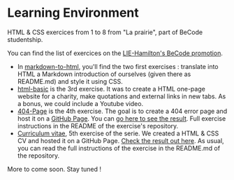 # Learning Environment

HTML &amp; CSS exercices from 1 to 8 from "La prairie", part of BeCode studentship.

You can find the list of exercices on the [LIE-Hamilton's BeCode promotion](https://github.com/becodeorg/LIE-Hamilton-1.7/tree/master/01-La-prairie/01-html-css).

- In [markdown-to-html](https://github.com/TanguyScholtes/learning-environment/tree/master/markdown-to-html), you'll find the two first exercises : translate into HTML a Markdown introduction of ourselves (given there as README.md) and style it using CSS.  
- [html-basic](https://github.com/TanguyScholtes/learning-environment/tree/master/html-basic) is the 3rd exercise. It was to create a HTML one-page website for a charity, make quotations and external links in new tabs. As a bonus, we could include a Youtube video.
- [404-Page](https://github.com/TanguyScholtes/404-Page) is the 4th exercise. The goal is to create a 404 error page and host it on a [GitHub Page](https://help.github.com/articles/configuring-a-publishing-source-for-github-pages/). You can [go here to see the result](https://tanguyscholtes.github.io/404-Page/). Full exercise instructions in the README of the exercise's repository.
- [Curriculum vitae](https://github.com/TanguyScholtes/Mon-CV), 5th exercise of the serie. We created a HTML & CSS CV and hosted it on a GitHub Page. [Check the result out here](https://tanguyscholtes.github.io/Mon-CV/). As usual, you can read the full instructions of the exercise in the README.md of the repository.

More to come soon. Stay tuned !
